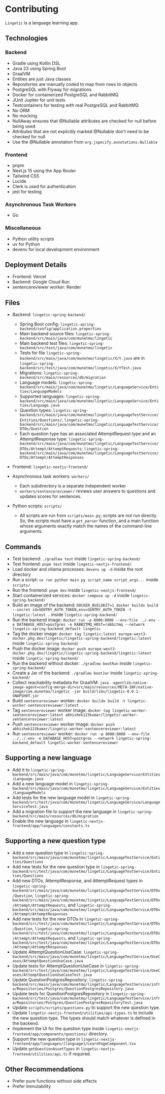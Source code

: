 # Contributing

`Lingetic` is a language learning app.

## Technologies

### Backend

- Gradle using Kotlin DSL
- Java 23 using Spring Boot
- GraalVM
- Entities are just Java classes
- Repositories are manually coded to map from rows to objects
- PostgreSQL with Flyway for migrations
- Docker for containerized PostgreSQL and RabbitMQ
- JUnit Jupiter for unit tests
- Testcontainers for testing with real PostgreSQL and RabbitMQ
- No ORM
- No mocking
- NullAway ensures that @Nullable attributes are checked for null before being used.
- Attributes that are not explicitly marked @Nullable don't need to be checked for null
- Use the @Nullable annotation from `org.jspecify.annotations.Nullable`

### Frontend

- pnpm
- Next.js 15 using the App Router
- Tailwind CSS
- Lucide
- Clerk is used for authentication
- jest for testing

### Asynchronous Task Workers

- Go

### Miscellaneous

- Python utility scripts
- uv for Python
- devenv for local development environment

## Deployment Details

- Frontend: Vercel
- Backend: Google Cloud Run
- sentencereviewer worker: Render

## Files

- Backend: `lingetic-spring-backend/`

  - Spring Boot config: `lingetic-spring-backend/config/application.properties`
  - Main backend source files: `lingetic-spring-backend/src/main/java/com/munetmo/lingetic`
  - Main backend test files: `lingetic-spring-backend/src/test/java/com/munetmo/lingetic`
  - Tests for file `lingetic-spring-backend/src/main/java/com/munetmo/lingetic/X/Y.java` are in `lingetic-spring-backend/src/test/java/com/munetmo/lingetic/X/YTest.java`
  - Migrations: `lingetic-spring-backend/src/main/resources/db/migration`
  - Language models: `lingetic-spring-backend/src/main/java/com/munetmo/lingetic/LanguageService/Entities/LanguageModels`
  - Supported languages: `lingetic-spring-backend/src/main/java/com/munetmo/lingetic/LanguageService/Entities/Language.java`
  - Question types: `lingetic-spring-backend/src/main/java/com/munetmo/lingetic/LanguageTestService/Entities/Questions/`; `lingetic-spring-backend/src/main/java/com/munetmo/lingetic/LanguageTestService/DTOs/Question`
  - Each question type has an associated AttemptRequest type and an AttemptResponse type: `lingetic-spring-backend/src/main/java/com/munetmo/lingetic/LanguageTestService/DTOs/Attempt/AttemptRequests`; `lingetic-spring-backend/src/main/java/com/munetmo/lingetic/LanguageTestService/DTOs/Attempt/AttemptResponses`

- Frontend: `lingetic-nextjs-frontend/`

- Asynchronous task workers: `workers/`

  - Each subdirectory is a separate independent worker
  - `workers/sentencereviewer/` reviews user answers to questions and updates scores for sentences.

- Python scripts: `scripts/`
  - All scripts are run from `scripts/main.py`; scripts are not run directly. So, the scripts must have a `get_parser` function, and a main function whose arguments exactly match the names of the command-line arguments.

## Commands

- Test backend: `./gradlew test` inside `lingetic-spring-backend/`
- Test frontend: `pnpm test` inside `lingetic-nextjs-frontend/`
- Load docker and ollama processes: `devenv up -d` inside the root directory
- Run a script: `uv run python main.py script_name script_args...` inside `scripts/`
- Run the frontend: `pnpm dev` inside `lingetic-nextjs-frontend/`
- Start containerized services: `docker compose up -d` inside `lingetic-spring-backend/`
- Build an image of the backend: `DOCKER_BUILDKIT=1 docker buildx build --secret id=SENTRY_AUTH_TOKEN,env=SENTRY_AUTH_TOKEN -t lingetic:latest .` inside `lingetic-spring-backend/`
- Run the backend image: `docker run -p 8000:8000 --env-file ../.env -e DATABASE_HOST=postgres -e RABBITMQ_HOST=rabbitmq --network lingetic-spring-backend_default lingetic`
- Tag the docker image: `docker tag lingetic:latest europe-west3-docker.pkg.dev/lingetic/lingetic-spring-backend/lingetic:latest` inside `lingetic-spring-backend/`
- Push the docker image: `docker push europe-west3-docker.pkg.dev/lingetic/lingetic-spring-backend/lingetic:latest` inside `lingetic-spring-backend/`
- Run the backend without docker: `./gradlew bootRun` inside `lingetic-spring-backend/`
- Create a Jar of the backend: `./gradlew bootJar` inside `lingetic-spring-backend/`
- Collect reachability metadata for GraalVM: `java -agentlib:native-image-agent=config-merge-dir=src/main/resources/META-INF/native-image/com.munetmo/lingetic -jar build/libs/lingetic-0.0.1-SNAPSHOT.jar`
- Build `sentencereviewer` worker: `docker buildx build -t lingetic-worker-sentencereviewer:latest .`
- Tag `sentencereviewer` worker image: `docker tag lingetic-worker-sentencereviewer:latest abhishek123kumar/lingetic-worker-sentencereviewer:latest`
- Push `sentencereviewer` worker image: `docker push abhishek123kumar/lingetic-worker-sentencereviewer:latest`
- Run `sentencereviewer` worker: `docker run -p 8080:8080 --env-file ../../.env -e DATABASE_HOST=postgres --network lingetic-spring-backend_default lingetic-worker-sentencereviewer`

## Supporting a new language

- Add it to `lingetic-spring-backend/src/main/java/com/munetmo/lingetic/LanguageService/Entities/Language.java`
- Add a new language model in `lingetic-spring-backend/src/main/java/com/munetmo/lingetic/LanguageService/Entities/LanguageModels`
- Add tests for the new language model in `lingetic-spring-backend/src/test/java/com/munetmo/lingetic/LanguageService/LanguageServiceTest.java`
- Add a migration file to support the new language in `lingetic-spring-backend/src/main/resources/db/migration`
- Enable the new language in `lingetic-nextjs-frontend/app/languages/constants.ts`

## Supporting a new question type

- Add a new question type in `lingetic-spring-backend/src/main/java/com/munetmo/lingetic/LanguageTestService/Entities/Questions`
- Add new tests for the new question type in `lingetic-spring-backend/src/test/java/com/munetmo/lingetic/LanguageTestService/Entities/Questions`
- Add new DTOs, AttemptResponse, and AttemptRequest types in `lingetic-spring-backend/src/main/java/com/munetmo/lingetic/LanguageTestService/DTOs/Question`, `lingetic-spring-backend/src/main/java/com/munetmo/lingetic/LanguageTestService/DTOs/Attempt/AttemptRequests`, and `lingetic-spring-backend/src/main/java/com/munetmo/lingetic/LanguageTestService/DTOs/Attempt/AttemptResponses`
- Add new tests for the new DTOs in `lingetic-spring-backend/src/test/java/com/munetmo/lingetic/LanguageTestService/DTOs/Question`, `lingetic-spring-backend/src/test/java/com/munetmo/lingetic/LanguageTestService/DTOs/Attempt/AttemptRequests`, and `lingetic-spring-backend/src/test/java/com/munetmo/lingetic/LanguageTestService/DTOs/Attempt/AttemptResponses`
- Update AttemptQuestionUseCase: `lingetic-spring-backend/src/main/java/com/munetmo/lingetic/LanguageTestService/UseCases/AttemptQuestionUseCase.java`
- Update tests for AttemptQuestionUseCase in `lingetic-spring-backend/src/test/java/com/munetmo/lingetic/LanguageTestService/UseCases/AttemptQuestionUseCaseTest.java`
- Update QuestionPostgresRepository: `lingetic-spring-backend/src/main/java/com/munetmo/lingetic/LanguageTestService/infra/Repositories/Postgres/QuestionPostgresRepository.java`
- Update tests for QuestionPostgresRepository in `lingetic-spring-backend/src/test/java/com/munetmo/lingetic/LanguageTestService/infra/Repositories/Postgres/QuestionPostgresRepositoryTest.java`
- Update `scripts/scripts/questions.py` to support the new question type.
- Update `lingetic-nextjs-frontend/utilities/api-types.ts` to include the new question type. The types should match whatever is defined in the backend.
- Implement the UI for the question type inside `lingetic-nextjs-frontend/app/components/questions/` directory.
- Support the new question type in `lingetic-nextjs-frontend/app/languages/[language]/LearnPageComponent.tsx`
- Update `getQuestionAssetTypes` in `lingetic-nextjs-frontend/utilities/api.ts` if required.

## Other Recommendations

- Prefer pure functions without side effects
- Prefer immutability
